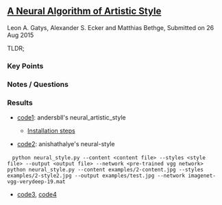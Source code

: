 ## [A Neural Algorithm of Artistic Style](https://arxiv.org/abs/1508.06576)
Leon A. Gatys, Alexander S. Ecker and Matthias Bethge, Submitted on 26 Aug 2015

TLDR; 

### Key Points

### Notes / Questions

### Results

* [code1](https://github.com/andersbll/neural_artistic_style): andersbll's neural_artistic_style
  * [Installation steps](http://blog.josephmisiti.com/making-neural-art)
  
* [code2](https://github.com/anishathalye/neural-style): anishathalye's neural-style

    ```
    python neural_style.py --content <content file> --styles <style file> --output <output file> --network <pre-trained vgg network>
    python neural_style.py --content examples/2-content.jpg --styles examples/2-style2.jpg --output examples/test.jpg --network imagenet-vgg-verydeep-19.mat
    ```

* [code3](https://github.com/cysmith/neural-style-tf), [code4](https://github.com/lengstrom/fast-style-transfer)


